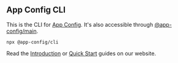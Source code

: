 ## App Config CLI

This is the CLI for [App Config](https://app-config.dev).
It's also accessible through [@app-config/main](https://www.npmjs.com/package/@app-config/main).

```shell
npx @app-config/cli
```

Read the [Introduction](https://app-config.dev/guide/intro/) or
[Quick Start](https://app-config.dev/guide/intro/quick-start/) guides on our website.

